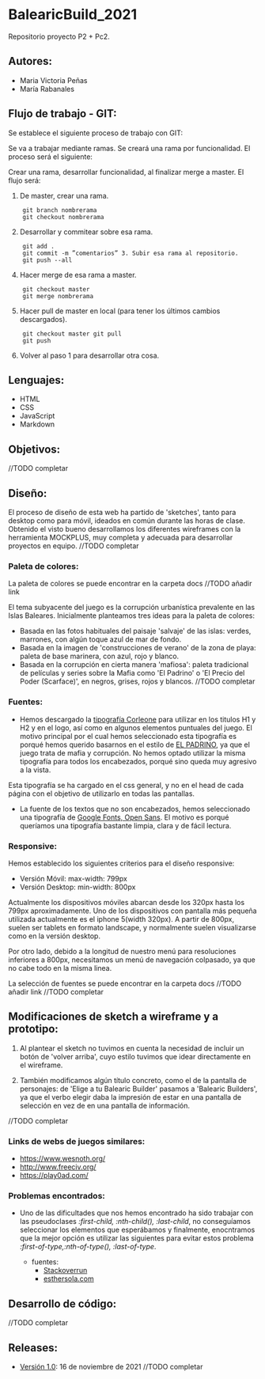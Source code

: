 # BalearicBuild_2021
Repositorio proyecto P2 + Pc2.

## Autores:
* Maria Victoria Peñas
* María Rabanales

## Flujo de trabajo - GIT:
Se establece el siguiente proceso de trabajo con GIT:

Se va a trabajar mediante ramas. Se creará una rama por funcionalidad. El proceso será el siguiente:

Crear una rama, desarrollar funcionalidad, al finalizar merge a master. El flujo será:
1. De master, crear una rama.
~~~
    git branch nombrerama
    git checkout nombrerama
~~~
2. Desarrollar y commitear sobre esa rama.
~~~
    git add .
    git commit -m ”comentarios” 3. Subir esa rama al repositorio.
    git push --all
~~~
4. Hacer merge de esa rama a master.
~~~
    git checkout master
    git merge nombrerama
~~~
5. Hacer pull de master en local (para tener los últimos cambios descargados).
~~~
    git checkout master git pull
    git push
~~~
6. Volver al paso 1 para desarrollar otra cosa.

## Lenguajes:
* HTML
* CSS
* JavaScript
* Markdown

## Objetivos:
//TODO completar

## Diseño:
El proceso de diseño de esta web ha partido de 'sketches', tanto para desktop como para móvil, ideados en común durante las horas de clase. Obtenido el visto bueno desarrollamos los diferentes wireframes con la herramienta MOCKPLUS, muy completa y adecuada para desarrollar proyectos en equipo.
//TODO completar

### Paleta de colores:
La paleta de colores se puede encontrar en la carpeta docs //TODO añadir link

El tema subyacente del juego es la corrupción urbanística prevalente en las Islas Baleares. Inicialmente planteamos tres ideas para la paleta de colores:
* Basada en las fotos habituales del paisaje 'salvaje' de las islas: verdes, marrones, con algún toque azul de mar de fondo.
* Basada en la imagen de 'construcciones de verano' de la zona de playa: paleta de base marinera, con azul, rojo y blanco.
* Basada en la corrupción en cierta manera 'mafiosa': paleta tradicional de películas y series sobre la Mafia como 'El Padrino' o 'El Precio del Poder (Scarface)', en negros, grises, rojos y blancos.
//TODO completar

### Fuentes:
* Hemos descargado la [tipografía Corleone](https://www.dafont.com/es/corleone.font) para utilizar en los titulos H1 y H2 y en el logo, así como en algunos elementos puntuales del juego. El motivo principal por el cual hemos seleccionado esta tipografía es porqué hemos querido basarnos en el estilo de [EL PADRINO](https://www.filmaffinity.com/es/film809297.html), ya que el juego trata de mafia y corrupción. No hemos optado utilizar la misma tipografía para todos los encabezados, porqué sino queda muy agresivo a la vista.

Esta tipografía se ha cargado en el css general, y no en el head de cada página con el objetivo de utilizarlo en todas las pantallas.

* La fuente de los textos que no son encabezados, hemos seleccionado una tipografía de [Google Fonts, Open Sans](https://fonts.google.com/specimen/Open+Sans). El motivo es porqué queríamos una tipografía bastante limpia, clara y de fácil lectura.

### Responsive:
Hemos establecido los siguientes criterios para el diseño responsive:
* Versión Móvil: max-width: 799px
* Versión Desktop: min-width: 800px

Actualmente los dispositivos móviles abarcan desde los 320px hasta los 799px aproximadamente. Uno de los dispositivos con pantalla más pequeña utilizada actualmente es el iphone 5(width 320px). A partir de 800px, suelen ser tablets en formato landscape, y normalmente suelen visualizarse como en la versión desktop.

Por otro lado, debido a la longitud de nuestro menú para resoluciones inferiores a 800px, necesitamos un menú de navegación colpasado, ya que no cabe todo en la misma linea.

La selección de fuentes se puede encontrar en la carpeta docs //TODO añadir link
//TODO completar

## Modificaciones de sketch a wireframe y a prototipo:
1. Al plantear el sketch no tuvimos en cuenta la necesidad de incluir un botón de 'volver arriba', cuyo estilo tuvimos que idear directamente en el wireframe.

2. También modificamos algún título concreto, como el de la pantalla de personajes: de 'Elige a tu Balearic Builder' pasamos a 'Balearic Builders', ya que el verbo elegir daba la impresión de estar en una pantalla de selección en vez de en una pantalla de información.

//TODO completar

### Links de webs de juegos similares:
* https://www.wesnoth.org/
* http://www.freeciv.org/
* https://play0ad.com/

### Problemas encontrados:

* Uno de las dificultades que nos hemos encontrado ha sido trabajar con las pseudoclases *:first-child, :nth-child(), :last-child*, no conseguíamos seleccionar los elementos que esperábamos y finalmente, enocntramos que la mejor opción es utilizar las siguientes para evitar estos problema *:first-of-type,:nth-of-type(), :last-of-type*.

    * fuentes:
        * [Stackoverrun](https://stackoverrun.com/es/q/1070889)
        * [esthersola.com](https://www.esthersola.com/nth-child-css-ejemplos-practicos/)

## Desarrollo de código:
//TODO completar

## Releases:
* [Versión 1.0](https://github.com/victoriapenasmiro/BalearicBuild_2021/releases/tag/v1.0): 16 de noviembre de 2021
//TODO completar